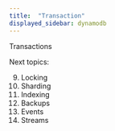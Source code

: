 ```yaml
---
title:  "Transaction"
displayed_sidebar: dynamodb
---
```


Transactions

Next topics:

9. Locking
10. Sharding
11. Indexing
12. Backups
13. Events
14. Streams